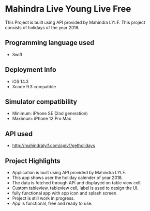 # Mahindra Live Young Live Free

This Project is built using API provided by Mahindra LYLF. This project consists of holidays of the year 2018.

## Programming language used
- Swift

## Deployment Info
- iOS 14.3
- Xcode 9.3 compatible

## Simulator compatibility
- Minimum: iPhone SE (2nd generation)
- Maximum: iPhone 12 Pro Max

## API used
- http://mahindralylf.com/apiv1/getholidays

## Project Highlights
- Application is built using API provided by Mahindra LYLF.
- This app shows user the holiday calender of year 2018.
- The data is fetched through API and displayed on table view cell.
- Custom tableview, tableview cell, label is used to design the UI.
- fully functional app with app icon and splash screen.
- Project is still work in progress.
- App is functional, free and ready to use.
